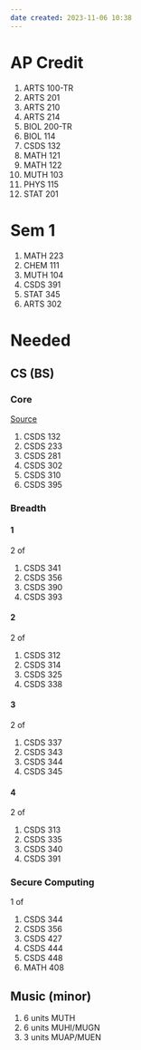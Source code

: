 ```yaml
---
date created: 2023-11-06 10:38
---
```


# AP Credit

1. ARTS 100-TR
2. ARTS 201
3. ARTS 210
4. ARTS 214
5. BIOL 200-TR
6. BIOL 114
7. CSDS 132
8. MATH 121
9. MATH 122
10. MUTH 103
11. PHYS 115
12. STAT 201

# Sem 1

1. MATH 223
2. CHEM 111
3. MUTH 104
4. CSDS 391
5. STAT 345
6. ARTS 302

# Needed

## CS (BS)

### Core

[Source](https://bulletin.case.edu/engineering/computer-data-sciences/computer-science-bs/#programrequirementstext)

1. CSDS 132
2. CSDS 233
3. CSDS 281
4. CSDS 302
5. CSDS 310
6. CSDS 395

### Breadth

#### 1

2 of
1. CSDS 341
2. CSDS 356
3. CSDS 390
4. CSDS 393

#### 2

2 of
1. CSDS 312
2. CSDS 314
3. CSDS 325
4. CSDS 338

#### 3

2 of
1. CSDS 337
2. CSDS 343
3. CSDS 344
4. CSDS 345

#### 4

2 of
1. CSDS 313
2. CSDS 335
3. CSDS 340
4. CSDS 391

### Secure Computing

1 of
1. CSDS 344
2. CSDS 356
3. CSDS 427
4. CSDS 444
5. CSDS 448
6. MATH 408


## Music (minor)

1. 6 units MUTH
2. 6 units MUHI/MUGN
3. 3 units MUAP/MUEN

